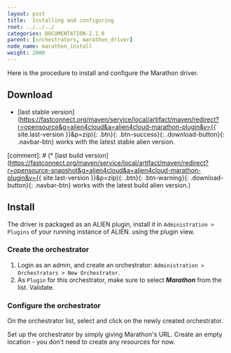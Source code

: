 ```yaml
---
layout: post
title:  Installing and configuring
root: ../../../
categories: DOCUMENTATION-2.1.0
parent: [orchestrators, marathon_driver]
node_name: marathon_install
weight: 2000
---
```


Here is the procedure to install and configure the Marathon driver.

## Download

* [last stable version](https://fastconnect.org/maven/service/local/artifact/maven/redirect?r=opensource&g=alien4cloud&a=alien4cloud-marathon-plugin&v={{ site.last-version }}&p=zip){: .btn}{: .btn-success}{: .download-button}{: .navbar-btn} works with the latest stable alien version.

[comment]: # (* [last build version](https://fastconnect.org/maven/service/local/artifact/maven/redirect?r=opensource-snapshot&g=alien4cloud&a=alien4cloud-marathon-plugin&v={{ site.last-version }}&p=zip){: .btn}{: .btn-warning}{: .download-button}{: .navbar-btn} works with the latest build alien version.)

## Install
The driver is packaged as an ALIEN plugin, install it in `Administration > Plugins` of your running instance of ALIEN.
using the plugin view.

### Create the orchestrator
1. Login as an admin, and create an orchestrator: `Administration > Orchestrators > New Orchestrator`.
2. As `Plugin` for this orchestrator, make sure to select ***Marathon*** from the list. Validate.

### Configure the orchestrator
On the orchestrator list, select and click on the newly created orchestrator.

Set up the orchestrator by simply giving Marathon's URL.
Create an empty location - you don't need to create any resources for now.
